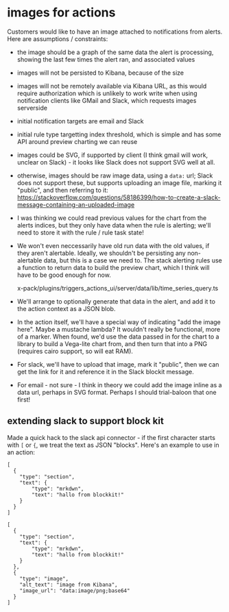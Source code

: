 # images for actions

Customers would like to have an image attached to notifications from
alerts.  Here are assumptions / constraints:

- the image should be a graph of the same data the alert is processing,
  showing the last few times the alert ran, and associated values

- images will not be persisted to Kibana, because of the size

- images will not be remotely available via Kibana URL, as this would
  require authorization which is unlikely to work write when using
  notification clients like GMail and Slack, which requests
  images serverside

- initial notification targets are email and Slack

- initial rule type targetting index threshold, which is simple and
  has some API around preview charting we can reuse

- images could be SVG, if supported by client (I think gmail will work,
  unclear on Slack) - it looks like Slack does not support SVG well at all.

- otherwise, images should be raw image data, using a `data:` url; Slack
  does not support these, but supports uploading an image file, marking it
  "public", and then referring to it: 
  https://stackoverflow.com/questions/58186399/how-to-create-a-slack-message-containing-an-uploaded-image

- I was thinking we could read previous values for the chart from the
  alerts indices, but they only have data when the rule is alerting;
  we'll need to store it with the rule / rule task state!

- We won't even neccessarily have old run data with the old values, if
  they aren't alertable.  Ideally, we shouldn't be persisting any non-alertable
  data, but this is a case we need to.  The stack alerting rules use a function
  to return data to build the preview chart, which I think will have to be
  good enough for now.  
  
  x-pack/plugins/triggers_actions_ui/server/data/lib/time_series_query.ts  

- We'll arrange to optionally generate that data in the alert, and 
  add it to the action context as a JSON blob.

- In the action itself, we'll have a special way of indicating "add
  the image here".  Maybe a mustache lambda?  It wouldn't really be
  functional, more of a marker.  When found, we'd use the data passed
  in for the chart to a library to build a Vega-lite chart from, and
  then turn that into a PNG (requires cairo support, so will eat RAM).

- For slack, we'll have to upload that image, mark it "public", then
  we can get the link for it and reference it in the Slack blockit 
  message.  

- For email - not sure - I think in theory we could add the image inline
  as a data url, perhaps in SVG format.  Perhaps I should trial-baloon
  that one first!


## extending slack to support block kit

Made a quick hack to the slack api connector - if the first character
starts with `[` or `{`, we treat the text as JSON "blocks".  Here's an
example to use in an action:

```
[
  { 
    "type": "section",
    "text": {
        "type": "mrkdwn",
        "text": "hallo from blockkit!"
    }
  }
]

[
  { 
    "type": "section",
    "text": {
        "type": "mrkdwn",
        "text": "hallo from blockkit!"
    }
  },
  {
    "type": "image",
    "alt_text": "image from Kibana",
    "image_url": "data:image/png;base64"
  }
]
```


